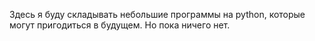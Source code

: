 Здесь я буду складывать небольшие программы на python, которые могут пригодиться в будущем.
Но пока ничего нет.

